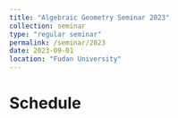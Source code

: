 ```yaml
---
title: "Algebraic Geometry Seminar 2023"
collection: seminar
type: "regular seminar"
permalink: /seminar/2023
date: 2023-09-01
location: "Fudan University"
---
```


Schedule
======

